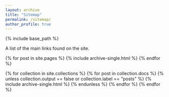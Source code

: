 ```yaml
---
layout: archive
title: "Sitemap"
permalink: /sitemap/
author_profile: true
---
```


{% include base_path %}

A list of the main links found on the site. 

{% for post in site.pages %}
  {% include archive-single.html %}
{% endfor %}

{% for collection in site.collections %}
  {% for post in collection.docs %}
    {% unless collection.output == false or collection.label == "posts" %}
    {% include archive-single.html %}
    {% endunless %}
  {% endfor %}
{% endfor %}

